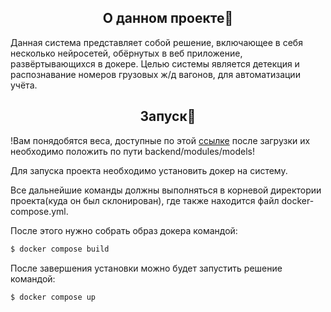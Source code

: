 ## <div align="center">О данном проекте📝</div>
<p>Данная система представляет собой решение, включающее в себя несколько нейросетей, обёрнутых в веб приложение, развёртывающихся в докере. Целью системы является детекция и распознавание номеров грузовых ж/д вагонов, для автоматизации учёта.
</p>

## <div align="center">Запуск🔮</div>
<p>
!Вам понядобятся веса, доступные по этой <a href="https://disk.yandex.ru/d/6kH-wY8P_AWxuQ">ссылке</a> после загрузки их необходимо положить по пути backend/modules/models!
</p>
<p>
Для запуска проекта необходимо установить докер на систему.
</p>

<p>
Все дальнейшие команды должны выполняться в корневой директории проекта(куда он был склонирован), где также находится файл docker-compose.yml.
</p>

<p>
После этого нужно собрать образ докера командой:
</p>
  
```bash
$ docker compose build
```

<p>
После завершения установки можно будет запустить решение командой:
</p>

```bash
$ docker compose up
```
</details>
